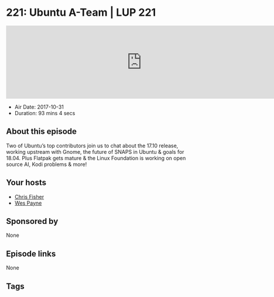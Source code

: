# 221: Ubuntu A-Team | LUP 221

<iframe src="https://player.fireside.fm/v2/RUkczH-V+NjKC0ThZ?theme=dark" width="740" height="200" frameborder="0" scrolling="no"></iframe>

* Air Date: 2017-10-31
* Duration: 93 mins 4 secs

## About this episode

Two of Ubuntu’s top contributors join us to chat about the 17.10 release, working upstream with Gnome, the future of SNAPS in Ubuntu & goals for 18.04. Plus Flatpak gets mature & the Linux Foundation is working on open source AI, Kodi problems & more!

## Your hosts
* [Chris Fisher](https://linuxunplugged.com/hosts/chrislas)
* [Wes Payne](https://linuxunplugged.com/hosts/wes)

## Sponsored by

None



## Episode links

None



## Tags

